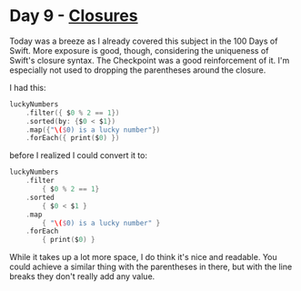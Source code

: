 # Day 9 - [Closures](https://www.hackingwithswift.com/100/swiftui/9)

Today was a breeze as I already covered this subject in the 100 Days of Swift. More exposure is good, though, considering the uniqueness of Swift's closure syntax. The Checkpoint was a good reinforcement of it. I'm especially not used to dropping the parentheses around the closure.

I had this:

```swift
luckyNumbers
    .filter({ $0 % 2 == 1})
    .sorted(by: {$0 < $1})
    .map({"\($0) is a lucky number"})
    .forEach({ print($0) })
```

before I realized I could convert it to:

```swift
luckyNumbers
    .filter
        { $0 % 2 == 1}
    .sorted
        { $0 < $1 }
    .map
        { "\($0) is a lucky number" }
    .forEach
        { print($0) }
```

While it takes up a lot more space, I do think it's nice and readable. You could achieve a similar thing with the parentheses in there, but with the line breaks they don't really add any value.
